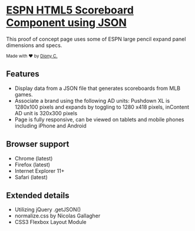 # [ESPN HTML5 Scoreboard Component using JSON](https://dionyc.github.io/espn-html5-scoreboard)
This proof of concept page uses some of ESPN large pencil expand panel dimensions and specs.

<div>
  <sub>Made with ❤︎ by <a href="https://twitter.com/dionydcot">Diony C.</a></sub>
</div>

## Features

* Display data from a JSON file that generates scoreboards from MLB games.
* Associate a brand using the following AD units: Pushdown XL is 1280x100 pixels and expands by toggling to 1280 x418 pixels, inContent AD unit is 320x300 pixels
* Page is fully responsive, can be viewed on tablets and mobile phones including iPhone and Android 

## Browser support

* Chrome (latest)
* Firefox (latest)
* Internet Explorer 11+
* Safari (latest)

## Extended details

* Utilizing jQuery .getJSON()
* normalize.css by Nicolas Gallagher
* CSS3 Flexbox Layout Module

